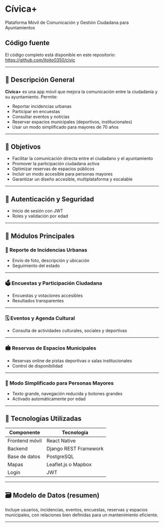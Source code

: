 
# Cívica+

Plataforma Móvil de Comunicación y Gestión Ciudadana para Ayuntamientos

## Código fuente

El código completo está disponible en este repositorio: 
https://github.com/itoito0350/civic

---

## 🧠 Descripción General

**Cívica+** es una app móvil que mejora la comunicación entre la ciudadanía y su ayuntamiento. Permite:

- Reportar incidencias urbanas
- Participar en encuestas
- Consultar eventos y noticias
- Reservar espacios municipales (deportivos, institucionales)
- Usar un modo simplificado para mayores de 70 años

---

## 🎯 Objetivos

- Facilitar la comunicación directa entre el ciudadano y el ayuntamiento
- Promover la participación ciudadana activa
- Optimizar reservas de espacios públicos
- Incluir un modo accesible para personas mayores
- Garantizar un diseño accesible, multiplataforma y escalable

---

## 🔐 Autenticación y Seguridad

- Inicio de sesión con JWT
- Roles y validación por edad

---

## 🔧 Módulos Principales

### 📸 Reporte de Incidencias Urbanas
- Envío de foto, descripción y ubicación
- Seguimiento del estado

---

### 🗳️ Encuestas y Participación Ciudadana
- Encuestas y votaciones accesibles
- Resultados transparentes

---

### 🗓️ Eventos y Agenda Cultural
- Consulta de actividades culturales, sociales y deportivas

---

### 🏟️ Reservas de Espacios Municipales
- Reservas online de pistas deportivas o salas institucionales
- Control de disponibilidad

---

### 👴 Modo Simplificado para Personas Mayores
- Texto grande, navegación reducida y botones grandes
- Activado automáticamente por edad

---

## 🧱 Tecnologías Utilizadas

| Componente        | Tecnología         |
|-------------------|--------------------|
| Frontend móvil    | React Native       |
| Backend           | Django REST Framework |
| Base de datos     | PostgreSQL         |
| Mapas             | Leaflet.js o Mapbox |
| Login             | JWT                |

---

## 🗃️ Modelo de Datos (resumen)

Incluye usuarios, incidencias, eventos, encuestas, reservas y espacios municipales, con relaciones bien definidas para un mantenimiento eficiente.

---
